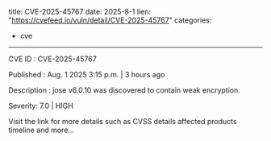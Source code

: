  
title: CVE-2025-45767
date: 2025-8-1
lien: "https://cvefeed.io/vuln/detail/CVE-2025-45767"
categories:
  - cve
---

CVE ID : CVE-2025-45767

Published :  Aug. 1
2025
3:15 p.m. | 3 hours ago

Description : jose v6.0.10 was discovered to contain weak encryption.

Severity: 7.0 | HIGH

Visit the link for more details
such as CVSS details
affected products
timeline
and more...
